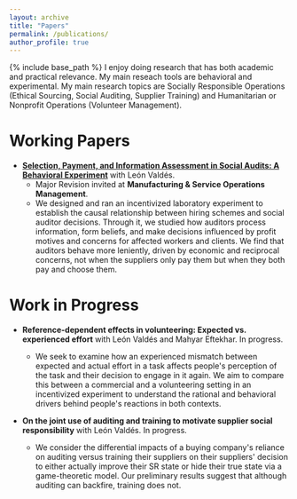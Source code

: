 ```yaml
---
layout: archive
title: "Papers"
permalink: /publications/
author_profile: true
---
```


{% include base_path %}
I enjoy doing research that has both academic and practical relevance. My main reseach tools are behavioral and experimental. My main research topics are Socially Responsible Operations (Ethical Sourcing, Social Auditing, Supplier Training) and Humanitarian or Nonprofit Operations (Volunteer Management).

# **Working Papers**
* [**Selection, Payment, and Information Assessment in Social Audits: A Behavioral Experiment**](https://papers.ssrn.com/sol3/papers.cfm?abstract_id=4733385) with León Valdés. 
  * Major Revision invited at **Manufacturing & Service Operations Management**.
    <!-- <span style="color: orange;">Finalist, POMS College of Service Operations Management (CSOM) Best Student Paper, 2024.</span>%} -->
  * We designed and ran an incentivized laboratory experiment to establish the causal relationship between hiring schemes and social auditor decisions. Through it, we studied how auditors process information, form beliefs, and make decisions influenced by profit motives and concerns for affected workers and clients. We find that auditors behave more leniently, driven by economic and reciprocal concerns, not when the suppliers only pay them but when they both pay and choose them. 
  
# **Work in Progress**

* **Reference-dependent effects in volunteering: Expected vs. experienced effort** with León Valdés and Mahyar Eftekhar. In progress. <!-- [[Slides]](https://tcui-pitt.github.io/files/Ratings_INFORMS23.pptx) -->
  * We seek to examine how an experienced mismatch between expected and actual effort in a task affects people's perception of the task and their decision to engage in it again. We aim to compare this between a commercial and a volunteering setting in an incentivized experiment to understand the rational and behavioral drivers behind people's reactions in both contexts.  
 
* **On the joint use of auditing and training to motivate supplier social responsibility** with León Valdés. In progress. <!-- [[Slides]](https://tcui-pitt.github.io/files/Ratings_INFORMS23.pptx) -->
  * We consider the differential impacts of a buying company's reliance on auditing versus training their suppliers on their suppliers' decision to either actually improve their SR state or hide their true state via a game-theoretic model. Our preliminary results suggest that although auditing can backfire, training does not.

